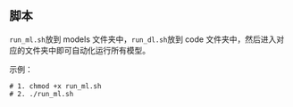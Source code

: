 ## 脚本

`run_ml.sh`放到 models 文件夹中，`run_dl.sh`放到 code 文件夹中，然后进入对应的文件夹中即可自动化运行所有模型。

示例：

```shell
# 1. chmod +x run_ml.sh
# 2. ./run_ml.sh
```

